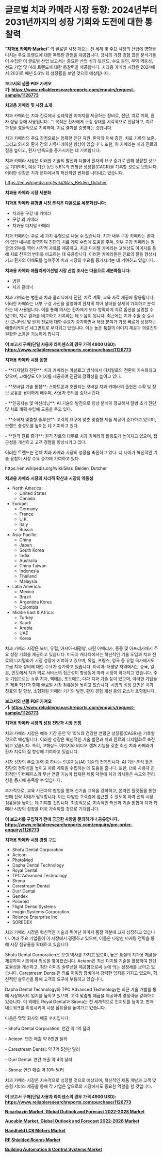 <p><h1>글로벌 치과 카메라 시장 동향: 2024년부터 2031년까지의 성장 기회와 도전에 대한 통찰력</h1></p><p>"<strong><a href="https://www.reliableresearchreports.com/dental-cameras-r1126773?utm_campaign=106&utm_medium=7&utm_source=Github&utm_content=ia&utm_term=17112024&utm_id=dental-cameras">치과용 카메라 Market</a></strong>" 의 글로벌 시장 개요는 전 세계 및 주요 시장의 산업에 영향을 미치는 주요 트렌드에 대한 독특한 관점을 제공합니다. 당사의 가장 경험 많은 분석가들이 수집한 이 글로벌 산업 보고서는 중요한 산업 성과 트렌드, 수요 동인, 무역 역동성, 선도 기업 및 미래 트렌드에 대한 통찰력을 제공합니다. 치과용 카메라 시장은 2024에서 2031로 매년 5.6% 의 성장률을 보일 것으로 예상됩니다.</p>
<p><strong>보고서의 샘플 PDF 가져오기:&nbsp;<a href="https://www.reliableresearchreports.com/enquiry/request-sample/1126773?utm_campaign=106&utm_medium=7&utm_source=Github&utm_content=ia&utm_term=17112024&utm_id=dental-cameras">https://www.reliableresearchreports.com/enquiry/request-sample/1126773</a></strong></p>
<p><strong>치과용 카메라 및 시장 소개</strong></p>
<p><p>치과 카메라는 치과 진료에서 실제적인 이미지를 제공하는 장비로, 진단, 치료 계획, 환자 상담 등에 사용됩니다. 그 목적은 환자에게 구강 상태를 시각적으로 전달하고, 치료 과정을 효율적으로 기록하며, 치료 결과를 증명하는 것입니다. </p><p>치과 카메라의 주요 장점으로는 정확한 진단 지원, 환자의 이해 증진, 치료 기록의 보존, 그리고 의사와 환자 간의 커뮤니케이션 향상이 있습니다. 또한, 이 카메라는 치과 진료의 질을 높이고, 환자 만족도를 증가시키는 데 기여합니다. </p><p>치과 카메라 시장은 이러한 기술의 발전과 더불어 환자의 요구 증가로 인해 성장할 것으로 기대되며, 예상 기간 동안 5.6%의 연평균 성장률(CAGR)을 기록할 것으로 보입니다. 이러한 성장은 치과 분야에서의 혁신적인 변화를 나타내고 있습니다.</p></p>
<p><a href="https://en.wikipedia.org/wiki/Silas_Belden_Dutcher?utm_campaign=106&utm_medium=7&utm_source=Github&utm_content=ia&utm_term=17112024&utm_id=dental-cameras">https://en.wikipedia.org/wiki/Silas_Belden_Dutcher</a></p>
<p><strong>치과용 카메라 시장 세분화</strong></p>
<p><strong>치과용 카메라 유형별 시장 분석은 다음으로 세분화됩니다:</strong></p>
<p><ul><li>치과용 구강 내 카메라</li><li>구강 외 카메라</li><li>치과용 디지털 카메라</li></ul></p>
<p><p>치과 카메라는 주로 세 가지 유형으로 나눌 수 있습니다. 치과 내부 구강 카메라는 환자의 입안 내부를 촬영하여 진단과 치료 계획 수립에 도움을 주며, 외부 구강 카메라는 얼굴의 외부를 찍어 시각적 자료를 제공하고, 치과 디지털 카메라는 고해상도 이미지를 통해 치료 전후의 변화를 비교하는 데 유용합니다. 이러한 카메라들은 진료의 질을 향상시키고 환자의 이해도를 높여주어 치과 시장의 수요를 증가시키는 데 기여하고 있습니다.</p></p>
<p><strong>치과용 카메라 애플리케이션별 시장 산업 조사는 다음으로 세분화됩니다:</strong></p>
<p><ul><li>병원</li><li>치과 클리닉</li></ul></p>
<p><p>치과 카메라는 병원과 치과 클리닉에서 진단, 치료 계획, 교육 자료 제공에 활용됩니다. 이러한 카메라는 내부 구강 사진을 촬영하여 환자의 치아 상태를 상세히 기록하고 분석하는 데 사용됩니다. 이를 통해 의사는 환자에게 보다 명확하게 치료 옵션을 설명할 수 있으며, 치료 결과를 비교하고 기록하는 데 도움이 됩니다. 최근에는 치과 수술 중 실시간 모니터링 및 원격 진료에 대한 수요가 증가하면서 해당 분야가 가장 빠르게 성장하는 애플리케이션 세그먼트로 부각되고 있습니다. 이는 높은 품질의 이미지 제공과 의료진의 원활한 소통을 가능하게 합니다.</p></p>
<p><strong>이 보고서 구매(단일 사용자 라이센스의 경우 가격 4900 USD): <a href="https://www.reliableresearchreports.com/purchase/1126773?utm_campaign=106&utm_medium=7&utm_source=Github&utm_content=ia&utm_term=17112024&utm_id=dental-cameras">https://www.reliableresearchreports.com/purchase/1126773</a></strong></p>
<p><strong>치과용 카메라 시장 동향</strong></p>
<p><p>- **디지털화 전환**: 치과 카메라는 아날로그 방식에서 디지털로의 전환이 가속화되고 있으며, 고해상도 이미지를 제공하여 진단의 정확성을 높이고 있다.</p><p>- **모바일 기술 통합**: 스마트폰과 호환되는 모바일 치과 카메라의 출현은 수확 및 정보 공유를 용이하게 해주며, 사용자 편의를 증대시킨다.</p><p>- **인공지능 및 머신러닝**: AI 기술의 발전으로 영상 분석이 정교해져 질병 조기 진단 및 치료 계획 수립에 도움을 주고 있다.</p><p>- **소비자 맞춤형 솔루션**: 고객의 요구에 맞춘 맞춤형 제품 제공이 증가하고 있으며, 브랜드 충성도를 높이는 데 기여하고 있다.</p><p>- **원격 진료 증가**: 원격 진료의 대두로 치과 카메라의 활용도가 높아지고 있으며, 접근성을 개선하고 고객 경험을 향상시키고 있다.</p><p>이러한 트렌드는 전체 치과 카메라 시장의 성장을 촉진하고 있다. 더 나아가 혁신적인 기술 융합이 시장 수요 증가에 기여하고 있다.</p></p>
<p>https://en.wikipedia.org/wiki/Silas_Belden_Dutcher</p>
<p><strong>치과용 카메라 시장의 지리적 확산과 시장의 역동성</strong></p>
<p><ul>
    <li>
        North America:
        <ul>
            <li>United States</li>
            <li>Canada</li>
        </ul>
    </li>
    <li>
        Europe:
        <ul>
            <li>Germany</li>
            <li>France</li>
            <li>U.K.</li>
            <li>Italy</li>
            <li>Russia</li>
        </ul>
    </li>
    <li>
        Asia-Pacific:
        <ul>
            <li>China</li>
            <li>Japan</li>
            <li>South Korea</li>
            <li>India</li>
            <li>Australia</li>
            <li>China Taiwan</li>
            <li>Indonesia</li>
            <li>Thailand</li>
            <li>Malaysia</li>
        </ul>
    </li>
    <li>
        Latin America:
        <ul>
            <li>Mexico</li>
            <li>Brazil</li>
            <li>Argentina Korea</li>
            <li>Colombia</li>
        </ul>
    </li>
    <li>
        Middle East & Africa:
        <ul>
            <li>Turkey</li>
            <li>Saudi</li>
            <li>Arabia</li>
            <li>UAE</li>
            <li>Korea</li>
        </ul>
    </li>
    </ul></p>
<p><p>치과 카메라 시장은 북미, 유럽, 아시아-태평양, 라틴 아메리카, 중동 및 아프리카에서 주요 성장 기회를 제공하고 있습니다. 미국과 캐나다에서는 혁신적인 기술 도입과 치과 진료의 디지털화가 시장 성장에 기여하고 있으며, 독일, 프랑스, 영국 등 유럽 국가에서도 고급 치과 장비에 대한 수요가 증가하고 있습니다. 아시아-태평양 지역에서는 중국, 일본, 인도에서 치과 의료 서비스의 접근성이 향상됨에 따라 시장이 확대되고 있습니다. 주요 기업으로는 쇼후 치과, 액테온, 포토메드, 다파 치과 기술 등이 있으며, 이러한 기업들은 제품 혁신과 함께 글로벌 시장 점유율을 높이고 있습니다. 시장의 성장 요인은 치과 진료의 질 향상, 소형화된 카메라 기기의 발전, 환자 경험 개선 등의 요소가 포함됩니다.</p></p>
<p><strong>보고서의 샘플 PDF 가져오기:&nbsp;<a href="https://www.reliableresearchreports.com/enquiry/request-sample/1126773?utm_campaign=106&utm_medium=7&utm_source=Github&utm_content=ia&utm_term=17112024&utm_id=dental-cameras">https://www.reliableresearchreports.com/enquiry/request-sample/1126773</a></strong></p>
<p><strong>치과용 카메라 시장의 성장 전망과 시장 전망</strong></p>
<p><p>치과 카메라 시장은 예측 기간 동안 약 10%의 건강한 연평균 성장률(CAGR)을 기록할 것으로 예상됩니다. 이러한 성장은 혁신적인 기술 발전과 치과 진료의 디지털화로 촉진되고 있습니다. 특히, 고해상도 이미지와 비디오 캡처 기능을 갖춘 최신 치과 카메라가 환자 치료의 질 향상에 기여하고 있습니다. </p><p>시장 성장의 주요 동력 중 하나는 인공지능(AI) 기술의 접목입니다. AI 기반 분석 툴은 진단의 정확성을 높이고 치료 계획을 수립하는 데 도움을 줍니다. 또한, 더욱 사용자 친화적인 인터페이스와 무선 연결 기능이 탑재된 제품 덕분에 치과 의사들은 속도와 편리성을 동시에 충족할 수 있습니다. </p><p>추가적으로, 교육 기관과의 협업을 통해 신기술 교육을 강화하고, 온라인 플랫폼을 통한 판매 전략 확대가 필요합니다. 이는 다양한 고객층에 접근할 수 있도록 하여 전체 시장 점유율을 높이는 데 기여할 것입니다. 최종적으로, 지속적인 혁신과 기술 통합이 치과 카메라 시장의 성장을 더욱 가속화할 것으로 기대됩니다.</p></p>
<p><strong>이 보고서를 구입하기 전에 궁금한 사항을 문의하거나 공유합니다. <a href="https://www.reliableresearchreports.com/enquiry/pre-order-enquiry/1126773?utm_campaign=106&utm_medium=7&utm_source=Github&utm_content=ia&utm_term=17112024&utm_id=dental-cameras">https://www.reliableresearchreports.com/enquiry/pre-order-enquiry/1126773</a></strong></p>
<p><strong>치과용 카메라 시장 경쟁 구도</strong></p>
<p><ul><li>Shofu Dental Corporation</li><li>Acteon</li><li>PhotoMed</li><li>Dapha Dental Technology</li><li>Royal Dental</li><li>TPC Advanced Technology</li><li>Sirona</li><li>Carestream Dental</li><li>Durr Dental</li><li>Gendex</li><li>Polaroid</li><li>Flight Dental Systems</li><li>Imagin Systems Corporation</li><li>Rolence Enterprise Inc.</li><li>SOREDEX</li></ul></p>
<p><p>치과 카메라 시장은 혁신적인 기술과 뛰어난 이미지 품질 덕분에 크게 성장하고 있습니다. 여러 주요 기업들이 이 시장에서 경쟁하고 있으며, 이들은 다양한 마케팅 전략을 통해 시장 점유율을 확대하고 있습니다.</p><p>Shofu Dental Corporation은 오랜 역사를 가지고 있으며, 높은 품질의 치과용 제품을 제공하여 시장에서 명성을 쌓아왔습니다. Acteon은 최신 디지털 기술을 활용하여 진단 효율성을 개선하고, 첨단 이미징 솔루션을 제공함으로써 눈에 띄는 성장세를 보이고 있습니다. Carestream Dental은 의료 이미징 장비에서 강력한 입지를 가지고 있으며, 혁신적인 솔루션을 통해 고객의 요구에 부응하고 있습니다.</p><p>Dapha Dental Technology와 TPC Advanced Technology는 최근 기술 개발을 통해 시장에서의 입지를 높이고 있으며, 고객 맞춤형 제품을 제공하여 경쟁력을 강화하고 있습니다. 이 외에도 Royal Dental과 Sirona는 전 세계적으로 인지도를 높이고, 판매 네트워크를 확장시키며 시장 점유율을 높여가고 있습니다.</p><p>다음은 몇몇 회사의 매출 수치입니다:</p><p>- Shofu Dental Corporation: 연간 약 1억 달러</p><p>- Acteon: 연간 매출 약 8천만 달러</p><p>- Carestream Dental: 약 7억 5천만 달러</p><p>- Durr Dental: 연간 매출 약 4억 달러</p><p>- Sirona: 연간 매출 약 10억 달러</p><p>치과 카메라 시장은 지속적으로 성장할 것으로 예상되며, 혁신적인 제품 개발과 고객 맞춤형 서비스 제공을 통해 각 기업은 앞으로의 시장에서도 중요한 역할을 할 것입니다.</p></p>
<p><strong>이 보고서 구매(단일 사용자 라이센스의 경우 가격 4900 USD): <a href="https://www.reliableresearchreports.com/purchase/1126773?utm_campaign=106&utm_medium=7&utm_source=Github&utm_content=ia&utm_term=17112024&utm_id=dental-cameras">https://www.reliableresearchreports.com/purchase/1126773</a></strong></p>
<p><strong><p><a href="https://github.com/nathandecarvalho/Market-Research-Report-List-5/blob/main/nicarbazin-market-global-outlook-and-forecast-2022-2028-market.md?utm_campaign=106&utm_medium=7&utm_source=Github&utm_content=ia&utm_term=17112024&utm_id=dental-cameras">Nicarbazin Market, Global Outlook and Forecast 2022-2028 Market</a></p><p><a href="https://github.com/julyju69/Market-Research-Report-List-5/blob/main/aucubin-market-global-outlook-and-forecast-2022-2028-market.md?utm_campaign=106&utm_medium=7&utm_source=Github&utm_content=ia&utm_term=17112024&utm_id=dental-cameras">Aucubin Market, Global Outlook and Forecast 2022-2028 Market</a></p><p><a href="https://issuu.com/reportprime-2/docs/handheld-lcr-meters-market-size-203_ff49bb6cc754bf?utm_campaign=106&utm_medium=7&utm_source=Github&utm_content=ia&utm_term=17112024&utm_id=dental-cameras">Handheld LCR Meters Market</a></p><p><a href="https://issuu.com/reportprime-2/docs/rf-shielded-rooms-market-size-2030._0f0ee2c7cb07e6?utm_campaign=106&utm_medium=7&utm_source=Github&utm_content=ia&utm_term=17112024&utm_id=dental-cameras">RF Shielded Rooms Market</a></p><p><a href="https://www.linkedin.com/pulse/building-automation-control-systems-market-essentials-bikpe?utm_campaign=106&utm_medium=7&utm_source=Github&utm_content=ia&utm_term=17112024&utm_id=dental-cameras">Building Automation & Control Systems Market</a></p></strong></p>
<p></p>